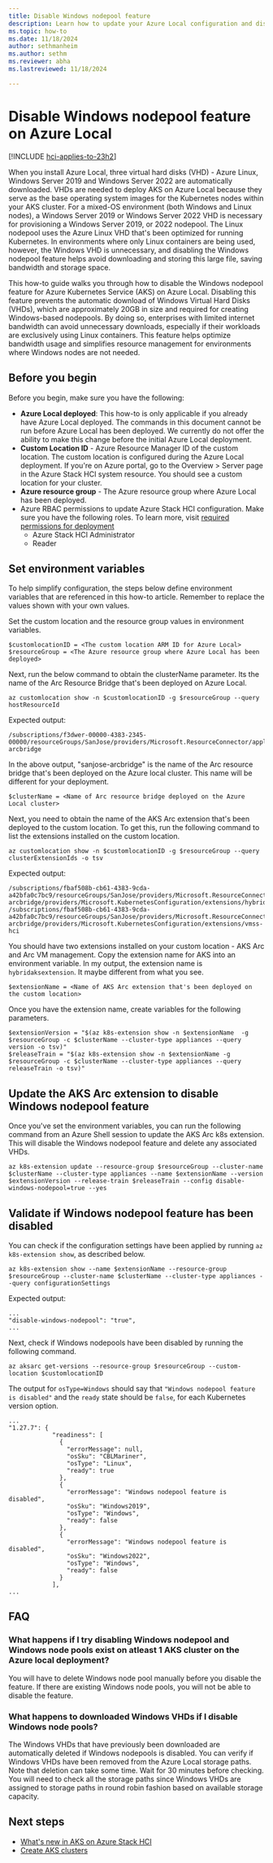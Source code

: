 ```yaml
---
title: Disable Windows nodepool feature 
description: Learn how to update your Azure Local configuration and disable Windows nodepool feature
ms.topic: how-to
ms.date: 11/18/2024
author: sethmanheim
ms.author: sethm 
ms.reviewer: abha
ms.lastreviewed: 11/18/2024

---
```


# Disable Windows nodepool feature on Azure Local
[!INCLUDE [hci-applies-to-23h2](includes/hci-applies-to-23h2.md)]

When you install Azure Local, three virtual hard disks (VHD) - Azure Linux, Windows Server 2019 and Windows Server 2022 are automatically downloaded. VHDs are needed to deploy AKS on Azure Local because they serve as the base operating system images for the Kubernetes nodes within your AKS cluster. For a mixed-OS environment (both Windows and Linux nodes), a Windows Server 2019 or Windows Server 2022 VHD is necessary for provisioning a Windows Server 2019, or 2022 nodepool. The Linux nodepool uses the Azure Linux VHD that's been optimized for running Kubernetes. In environments where only Linux containers are being used, however, the Windows VHD is unnecessary, and disabling the Windows nodepool feature helps avoid downloading and storing this large file, saving bandwidth and storage space.

This how-to guide walks you through how to disable the Windows nodepool feature for Azure Kubernetes Service (AKS) on Azure Local. Disabling this feature prevents the automatic download of Windows Virtual Hard Disks (VHDs), which are approximately 20GB in size and required for creating Windows-based nodepools. By doing so, enterprises with limited internet bandwidth can avoid unnecessary downloads, especially if their workloads are exclusively using Linux containers. This feature helps optimize bandwidth usage and simplifies resource management for environments where Windows nodes are not needed.


## Before you begin

Before you begin, make sure you have the following:
- **Azure Local deployed**: This how-to is only applicable if you already have Azure Local deployed. The commands in this document cannot be run before Azure Local has been deployed. We currently do not offer the ability to make this change before the initial Azure Local deployment.
- **Custom Location ID** - Azure Resource Manager ID of the custom location. The custom location is configured during the Azure Local deployment. If you're on Azure portal, go to the Overview > Server page in the Azure Stack HCI system resource. You should see a custom location for your cluster.
- **Azure resource group** - The Azure resource group where Azure Local has been deployed.
- Azure RBAC permissions to update Azure Stack HCI configuration. Make sure you have the following roles. To learn more, visit [required permissions for deployment](/hci/deploy/deployment-arc-register-server-permissions?tabs=powershell#assign-required-permissions-for-deployment)
     - Azure Stack HCI Administrator
     - Reader

## Set environment variables
To help simplify configuration, the steps below define environment variables that are referenced in this how-to article. Remember to replace the values shown with your own values.

Set the custom location and the resource group values in environment variables.
```azcli
$customlocationID = <The custom location ARM ID for Azure Local>
$resourceGroup = <The Azure resource group where Azure Local has been deployed>
```

Next, run the below command to obtain the clusterName parameter. Its the name of the Arc Resource Bridge that's been deployed on Azure Local.
```
az customlocation show -n $customlocationID -g $resourceGroup --query hostResourceId
```
Expected output:

```output
/subscriptions/f3dwer-00000-4383-2345-00000/resourceGroups/SanJose/providers/Microsoft.ResourceConnector/appliances/sanjose-arcbridge
```

In the above output, "sanjose-arcbridge" is the name of the Arc resource bridge that's been deployed on the Azure local cluster. This name will be different for your deployment.

```azcli
$clusterName = <Name of Arc resource bridge deployed on the Azure Local cluster>
```
Next, you need to obtain the name of the AKS Arc extension that's been deployed to the custom location. To get this, run the following command to list the extensions installed on the custom location.
```azcli
az customlocation show -n $customlocationID -g $resourceGroup --query clusterExtensionIds -o tsv
```
Expected output:

```output
/subscriptions/fbaf508b-cb61-4383-9cda-a42bfa0c7bc9/resourceGroups/SanJose/providers/Microsoft.ResourceConnector/appliances/sanjose-arcbridge/providers/Microsoft.KubernetesConfiguration/extensions/hybridaksextension
/subscriptions/fbaf508b-cb61-4383-9cda-a42bfa0c7bc9/resourceGroups/SanJose/providers/Microsoft.ResourceConnector/appliances/sanjose-arcbridge/providers/Microsoft.KubernetesConfiguration/extensions/vmss-hci
```
You should have two extensions installed on your custom location - AKS Arc and Arc VM management. Copy the extension name for AKS into an environment variable. In my output, the extension name is `hybridaksextension`. It maybe different from what you see.

```azcli
$extensionName = <Name of AKS Arc extension that's been deployed on the custom location>
```

Once you have the extension name, create variables for the following parameters.

```azcli
$extensionVersion = "$(az k8s-extension show -n $extensionName  -g $resourceGroup -c $clusterName --cluster-type appliances --query version -o tsv)"
$releaseTrain = "$(az k8s-extension show -n $extensionName -g $resourceGroup -c $clusterName --cluster-type appliances --query releaseTrain -o tsv)"
```

## Update the AKS Arc extension to disable Windows nodepool feature 

Once you've set the environment variables, you can run the following command from an Azure Shell session to update the AKS Arc k8s extension. This will disable the Windows nodepool feature and delete any associated VHDs.

```azcli
az k8s-extension update --resource-group $resourceGroup --cluster-name $clusterName --cluster-type appliances --name $extensionName --version $extensionVersion --release-train $releaseTrain --config disable-windows-nodepool=true --yes 
```

## Validate if Windows nodepool feature has been disabled

You can check if the configuration settings have been applied by running `az k8s-extension show`, as described below. 

```azcli
az k8s-extension show --name $extensionName --resource-group $resourceGroup --cluster-name $clusterName --cluster-type appliances --query configurationSettings 
```

Expected output:

```
...
"disable-windows-nodepool": "true",
...
```

Next, check if Windows nodepools have been disabled by running the following command.

```
az aksarc get-versions --resource-group $resourceGroup --custom-location $customlocationID
```

The output for `osType=Windows` should say that `"Windows nodepool feature is disabled"` and the `ready` state should be `false`, for each Kubernetes version option.

```output
...
"1.27.7": {
            "readiness": [
              {
                "errorMessage": null,
                "osSku": "CBLMariner",
                "osType": "Linux",
                "ready": true
              },
              {
                "errorMessage": "Windows nodepool feature is disabled",
                "osSku": "Windows2019",
                "osType": "Windows",
                "ready": false
              },
              {
                "errorMessage": "Windows nodepool feature is disabled",
                "osSku": "Windows2022",
                "osType": "Windows",
                "ready": false
              }
            ],
...
```

## FAQ

### What happens if I try disabling Windows nodepool and Windows node pools exist on atleast 1 AKS cluster on the Azure local deployment? 
You will have to delete Windows node pool manually before you disable the feature. If there are existing Windows node pools, you will not be able to disable the feature. 

### What happens to downloaded Windows VHDs if I disable Windows node pools? 
The Windows VHDs that have previously been downloaded are automatically deleted if Windows nodepools is disabled. You can verify if Windows VHDs have been removed from the Azure Local storage paths. Note that deletion can take some time. Wait for 30 minutes before checking. You will need to check all the storage paths since Windows VHDs are assigned to storage paths in round robin fashion based on available storage capacity.

## Next steps

- [What's new in AKS on Azure Stack HCI](aks-overview.md)
- [Create AKS clusters](aks-create-clusters-cli.md)
